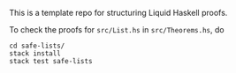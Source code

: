 This is a template repo for structuring Liquid Haskell proofs. 

To check the proofs for `src/List.hs` in `src/Theorems.hs`, do 

```
cd safe-lists/
stack install 
stack test safe-lists
```
